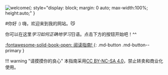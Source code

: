 ![welcome](img/welcome.png){:  style="display: block; margin: 0 auto; max-width:100%; height:auto;" }

#你好 :)
嗨，欢迎来到我的网站。:smirk_cat:

你可以在这里*学习如何正确地学习*日语。点击下方的按钮开始吧！^^
 
[:fontawesome-solid-book-open: 阅读指南! ](/guide){: .md-button .md-button--primary }  

!!! warning "请摸摸你的良心"
    本指南采用[CC BY-NC-SA 4.0](https://github.com/learnjapanese-moe/JPGuide-CN/blob/master/LICENSE)，禁止转卖和商业化使用。